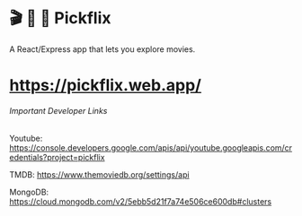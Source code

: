 # 🎬 🎥 🍿 Pickflix

A React/Express app that lets you explore movies.

# https://pickflix.web.app/

###### Important Developer Links
Youtube:
https://console.developers.google.com/apis/api/youtube.googleapis.com/credentials?project=pickflix

TMDB:
https://www.themoviedb.org/settings/api

MongoDB:
https://cloud.mongodb.com/v2/5ebb5d21f7a74e506ce600db#clusters
